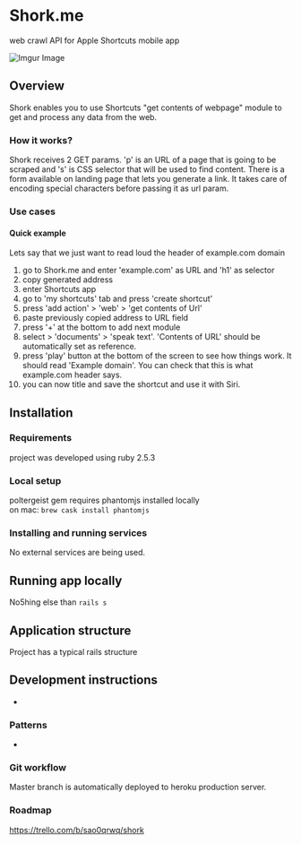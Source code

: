 # Shork.me
web crawl API for Apple Shortcuts mobile app  


![Imgur Image](https://i.imgur.com/Mo6UXId.png)


## Overview
Shork enables you to use Shortcuts "get contents of webpage" module to get and process any data from the web. 

### How it works?
Shork receives 2 GET params. 'p' is an URL of a page that is going to be scraped and 's' is CSS selector that will be used to find content.
There is a form available on landing page that lets you generate a link. It takes care of encoding special characters before passing it as url param.

### Use cases
#### Quick example
Lets say that we just want to read loud the header of example.com domain
1. go to Shork.me and enter 'example.com' as URL and 'h1' as selector
2. copy generated address
3. enter Shortcuts app
4. go to 'my shortcuts' tab and press 'create shortcut'
5. press 'add action' > 'web' > 'get contents of Url'
6. paste previously copied address to URL field
7. press '+' at the bottom to add next module
8. select > 'documents' > 'speak text'. 'Contents of URL' should be automatically set as reference.
9. press 'play' button at the bottom of the screen to see how things work. It should read 'Example domain'. You can check that this is what example.com header says.
10. you can now title and save the shortcut and use it with Siri.


## Installation

### Requirements
project was developed using ruby 2.5.3

### Local setup
poltergeist gem requires phantomjs installed locally  
on mac: `brew cask install phantomjs`

### Installing and running services
No external services are being used.


## Running app locally
No5hing else than `rails s`


## Application structure
Project has a typical rails structure


## Development instructions
-

### Patterns
-

### Git workflow
Master branch is automatically deployed to heroku production server.

### Roadmap
https://trello.com/b/sao0qrwq/shork
